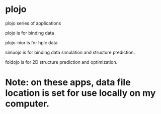 # plojo
plojo series of applications

plojo is for binding data

plojo-nior is for hplc data

simuojo is for binding data simulation and structure prediction.

foldojo is for 2D structure prediction and optimization.

# Note: on these apps, data file location is set for use locally on my computer.
